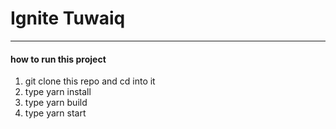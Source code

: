 # Ignite Tuwaiq

---

#### how to run this project

1. git clone this repo and cd into it
2. type yarn install
3. type yarn build
4. type yarn start
